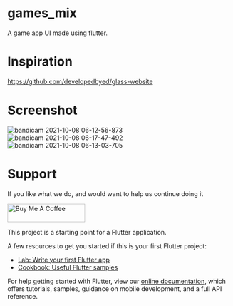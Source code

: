 # games_mix
A game app UI made using flutter.

# Inspiration 
 https://github.com/developedbyed/glass-website
 
# Screenshot 

![bandicam 2021-10-08 06-12-56-873](https://user-images.githubusercontent.com/54742205/136577797-cbfd166f-071d-47b8-81c9-9e3536079348.jpg)
![bandicam 2021-10-08 06-17-47-492](https://user-images.githubusercontent.com/54742205/136577803-14408388-d0f7-4324-a825-3479018083bf.jpg)
![bandicam 2021-10-08 06-13-03-705](https://user-images.githubusercontent.com/54742205/136577818-cb6d8674-6021-44d0-8ede-8878a42cc2f5.jpg)

# Support
If you like what we do, and would want to help us continue doing it 

<a href="https://www.buymeacoffee.com/youcefmo" target="_blank"><img src="https://cdn.buymeacoffee.com/buttons/default-orange.png" alt="Buy Me A Coffee" height="41" width="174"></a>

This project is a starting point for a Flutter application.

A few resources to get you started if this is your first Flutter project:

- [Lab: Write your first Flutter app](https://flutter.dev/docs/get-started/codelab)
- [Cookbook: Useful Flutter samples](https://flutter.dev/docs/cookbook)

For help getting started with Flutter, view our
[online documentation](https://flutter.dev/docs), which offers tutorials,
samples, guidance on mobile development, and a full API reference.
